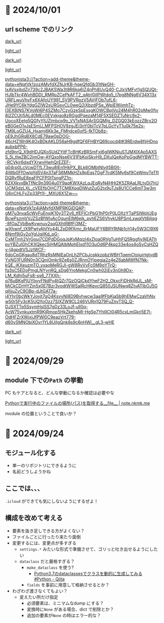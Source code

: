 # 📝 2024/10/01

## url scheme でのリンク


[dark_url](https://tinyurl.com/2daunt65)


[light_url](https://tinyurl.com/29c5td79)






<a href="pythonista3://?action=add-theme&theme-data=eNqtVk1zozAMvfdXZNJrKB-hgeQfdGb31tNeGH-IxAVsxjbdZjr739c2JBAKSWa3t8R6kp6lZ4nPh8UyQ40-CJlxVMFyt1gSQUQt-HJlbTkr4WxhBDDI_RMRpZCePkAFT2_qAtrI0iIPWtdq5_t7pg8NNg6V34X13xURFLwuVhvFx6XAfoUY991_5V9PVRozV5AVjFOb7ufL6-JHe9YC6kYdgGZIW2sURGsvCL0weQ2jXbzdPSe_WpiEWiimhTz-I3EXBiNS7KVoWi6P4SZMo7CzyGzeSpEssgKOWCBpjVo24M4hR02pMw0fjv8j2ZCUtj5ALd0MEc0EVxkjgo8zRGgdPqezaM14F5XSEDZTuNrc9x2-UocoXEetg5QGfyYIUZImbcp9o_VV1xNASArSGQMIg_DZGQ03kEozzZBrx2OeB0GeO1vJsESmU_MFPSHOV9zgJEi3nY0bITcV7pLGcYyT1u0k75e2s-7M9LoGZU4_Hxamj6Kk3e_FMhdce0ofS-fkTOb8z-oE9JhGRqBX8CdE79aw0pDOG-46cHZ16h9K4OxBDkAKLD56aH9gdfQF6FHBYQ69cocd4tK9RErdw8fijHDnoaubxbPP6-zfd9nrQ_X9dHDJQXoSUdZYitFTcBHKzBRSmFxI6glWKNiuSTJMXlXAp5AXSS_5j_tIwZBC2jmOw-AYQxoNse6V31FbKojSkvH9_DXuIQeKoPpGgdMYBWTT--RCVkjr6dxdYXrwvHwhQrEZEF-g04rp0LcVcwDTfL73wu8IEn1HkPX_BLk6OMbtNIvjt5B0It-4iWb0FfOwlpYd5V4n37aFS6MMkHZs9pEqs7GgF7cdK5My6sf9CeWmvTeTfIDQRyfRuE8paFPCFP0tTsngPZ1n-62XXkvxBkTfNc9n3904u0Y9aqKWXAzLqJEqRvN4HHi2K5ZRAaLRLtyDi7hUUCM3dzLXL_cVEEfbOHC7TCM8XpqDlWutZuG2tx9uTJs8U1CCe6mT3w3mG6nCHLFyZp33Pt1I-_MXU6X1Zw~~">dark_url</a>


<a href="pythonista3://?action=add-theme&theme-data=eNqtVk1z4jAMvfdXMPRKGiDQAP-gM7u3nvaScWyFuEnsjK10y3T2v6_tfEFICrPbG1hP0rP0LOXzYTaPSIWpVJEgBcwPszmVVJZSzBfWlvAcOgunEIM6ejk_pvhEZS6VhykU8PSmLxwqlVt8iljqg-8fOaZVbBwKvwnuv2sqGXhtRBfFj3MZ-wXhwnf_tX9PwtyAhIYo44LZpD9fXmc_6rMaUFY6BRYRtNb1ch14y5W3Cl9X68Nmf9iGv2qYglJqjlKd_pG-CxMTmh2VrGouj7CDPdDGoqJpKyMqizI4xZIoa0RVgTuHhFQ5Rggfjv9jEAThpvYBZulGhCKXQkecSjHMQAlbMphEIxd11O3uOd6P4kpz33e4os4oSyCsHZQy-I4gpdtVSJzlWCF-6doCpGKgau8dTRhzRsMNlEaOnLh2PCbJcpkkzpbzWBHTqemCtojuirtgtydBYxNG1FURN0n3CQnjOmkr9Ze6s0ZJRnnOYjpegja2z4eZ6abMWfN7Nk-kQE_jKXeuzmTO_yxaoMeRGJl-gW8RvVvFc0M9qYTrQ-fq3sC5EDoPmgLNYvnRQ_sDq6YroMekgCn0wh02iEv3nGh9Dx-LM_Kdhi5uFs8-ss6_77XXh-q76uBKgPIUYbyyFNdPy4tQZr7QzOQiCkdYheF2H2_OkxcFiDHkRdJL_sM-MjCkCDrHYZjn5x0E7Bzr3vodtWWSalRcHKevcQ850JSUNwq8ZtvATIbOJ5GqIIjjuZvC9OBp-dJtGAT7a-i4Yhr0bcWkYJovjt7qO4KsvyNI8D9Bvhwcw3aa9fFbKjaSb9hEMwCzaVhNyw50r5Fv3cK5UQYoOzz7SIXZW9CL246VURn1Q79FuZnvTSQ_Q-DJSXTTp5SsymHslSS7gDz33LoJf-ull0q-AcW75vnkuxtmR9KjRmop5HkZkehsMI-HgSe7YhllICt04R5cxLmGkri5E7l-OdHFZrXWixlJfPWl0C9eazVrt779-d60ySMNObiXOvr1YL6UilgQnk8s9c6nHWl__gL3-wHE">light_url</a>






<pythonista3://?action=add-theme&theme-data=eNqtVk1zozAMvfdXZNJrKB-hgeQfdGb31tNeGH-IxAVsxjbdZjr739c2JBAKSWa3t8R6kp6lZ4nPh8UyQ40-CJlxVMFyt1gSQUQt-HJlbTkr4WxhBDDI_RMRpZCePkAFT2_qAtrI0iIPWtdq5_t7pg8NNg6V34X13xURFLwuVhvFx6XAfoUY991_5V9PVRozV5AVjFOb7ufL6-JHe9YC6kYdgGZIW2sURGsvCL0weQ2jXbzdPSe_WpiEWiimhTz-I3EXBiNS7KVoWi6P4SZMo7CzyGzeSpEssgKOWCBpjVo24M4hR02pMw0fjv8j2ZCUtj5ALd0MEc0EVxkjgo8zRGgdPqezaM14F5XSEDZTuNrc9x2-UocoXEetg5QGfyYIUZImbcp9o_VV1xNASArSGQMIg_DZGQ03kEozzZBrx2OeB0GeO1vJsESmU_MFPSHOV9zgJEi3nY0bITcV7pLGcYyT1u0k75e2s-7M9LoGZU4_Hxamj6Kk3e_FMhdce0ofS-fkTOb8z-oE9JhGRqBX8CdE79aw0pDOG-46cHZ16h9K4OxBDkAKLD56aH9gdfQF6FHBYQ69cocd4tK9RErdw8fijHDnoaubxbPP6-zfd9nrQ_X9dHDJQXoSUdZYitFTcBHKzBRSmFxI6glWKNiuSTJMXlXAp5AXSS_5j_tIwZBC2jmOw-AYQxoNse6V31FbKojSkvH9_DXuIQeKoPpGgdMYBWTT--RCVkjr6dxdYXrwvHwhQrEZEF-g04rp0LcVcwDTfL73wu8IEn1HkPX_BLk6OMbtNIvjt5B0It-4iWb0FfOwlpYd5V4n37aFS6MMkHZs9pEqs7GgF7cdK5My6sf9CeWmvTeTfIDQRyfRuE8paFPCFP0tTsngPZ1n-62XXkvxBkTfNc9n3904u0Y9aqKWXAzLqJEqRvN4HHi2K5ZRAaLRLtyDi7hUUCM3dzLXL_cVEEfbOHC7TCM8XpqDlWutZuG2tx9uTJs8U1CCe6mT3w3mG6nCHLFyZp33Pt1I-_MXU6X1Zw~~>


<pythonista3://?action=add-theme&theme-data=eNqtVk1z4jAMvfdXMPRKGiDQAP-gM7u3nvaScWyFuEnsjK10y3T2v6_tfEFICrPbG1hP0rP0LOXzYTaPSIWpVJEgBcwPszmVVJZSzBfWlvAcOgunEIM6ejk_pvhEZS6VhykU8PSmLxwqlVt8iljqg-8fOaZVbBwKvwnuv2sqGXhtRBfFj3MZ-wXhwnf_tX9PwtyAhIYo44LZpD9fXmc_6rMaUFY6BRYRtNb1ch14y5W3Cl9X68Nmf9iGv2qYglJqjlKd_pG-CxMTmh2VrGouj7CDPdDGoqJpKyMqizI4xZIoa0RVgTuHhFQ5Rggfjv9jEAThpvYBZulGhCKXQkecSjHMQAlbMphEIxd11O3uOd6P4kpz33e4os4oSyCsHZQy-I4gpdtVSJzlWCF-6doCpGKgau8dTRhzRsMNlEaOnLh2PCbJcpkkzpbzWBHTqemCtojuirtgtydBYxNG1FURN0n3CQnjOmkr9Ze6s0ZJRnnOYjpegja2z4eZ6abMWfN7Nk-kQE_jKXeuzmTO_yxaoMeRGJl-gW8RvVvFc0M9qYTrQ-fq3sC5EDoPmgLNYvnRQ_sDq6YroMekgCn0wh02iEv3nGh9Dx-LM_Kdhi5uFs8-ss6_77XXh-q76uBKgPIUYbyyFNdPy4tQZr7QzOQiCkdYheF2H2_OkxcFiDHkRdJL_sM-MjCkCDrHYZjn5x0E7Bzr3vodtWWSalRcHKevcQ850JSUNwq8ZtvATIbOJ5GqIIjjuZvC9OBp-dJtGAT7a-i4Yhr0bcWkYJovjt7qO4KsvyNI8D9Bvhwcw3aa9fFbKjaSb9hEMwCzaVhNyw50r5Fv3cK5UQYoOzz7SIXZW9CL246VURn1Q79FuZnvTSQ_Q-DJSXTTp5SsymHslSS7gDz33LoJf-ull0q-AcW75vnkuxtmR9KjRmop5HkZkehsMI-HgSe7YhllICt04R5cxLmGkri5E7l-OdHFZrXWixlJfPWl0C9eazVrt779-d60ySMNObiXOvr1YL6UilgQnk8s9c6nHWl__gL3-wHE>






[dark_url](pythonista3://?action=add-theme&theme-data=eNqtVk1zozAMvfdXZNJrKB-hgeQfdGb31tNeGH-IxAVsxjbdZjr739c2JBAKSWa3t8R6kp6lZ4nPh8UyQ40-CJlxVMFyt1gSQUQt-HJlbTkr4WxhBDDI_RMRpZCePkAFT2_qAtrI0iIPWtdq5_t7pg8NNg6V34X13xURFLwuVhvFx6XAfoUY991_5V9PVRozV5AVjFOb7ufL6-JHe9YC6kYdgGZIW2sURGsvCL0weQ2jXbzdPSe_WpiEWiimhTz-I3EXBiNS7KVoWi6P4SZMo7CzyGzeSpEssgKOWCBpjVo24M4hR02pMw0fjv8j2ZCUtj5ALd0MEc0EVxkjgo8zRGgdPqezaM14F5XSEDZTuNrc9x2-UocoXEetg5QGfyYIUZImbcp9o_VV1xNASArSGQMIg_DZGQ03kEozzZBrx2OeB0GeO1vJsESmU_MFPSHOV9zgJEi3nY0bITcV7pLGcYyT1u0k75e2s-7M9LoGZU4_Hxamj6Kk3e_FMhdce0ofS-fkTOb8z-oE9JhGRqBX8CdE79aw0pDOG-46cHZ16h9K4OxBDkAKLD56aH9gdfQF6FHBYQ69cocd4tK9RErdw8fijHDnoaubxbPP6-zfd9nrQ_X9dHDJQXoSUdZYitFTcBHKzBRSmFxI6glWKNiuSTJMXlXAp5AXSS_5j_tIwZBC2jmOw-AYQxoNse6V31FbKojSkvH9_DXuIQeKoPpGgdMYBWTT--RCVkjr6dxdYXrwvHwhQrEZEF-g04rp0LcVcwDTfL73wu8IEn1HkPX_BLk6OMbtNIvjt5B0It-4iWb0FfOwlpYd5V4n37aFS6MMkHZs9pEqs7GgF7cdK5My6sf9CeWmvTeTfIDQRyfRuE8paFPCFP0tTsngPZ1n-62XXkvxBkTfNc9n3904u0Y9aqKWXAzLqJEqRvN4HHi2K5ZRAaLRLtyDi7hUUCM3dzLXL_cVEEfbOHC7TCM8XpqDlWutZuG2tx9uTJs8U1CCe6mT3w3mG6nCHLFyZp33Pt1I-_MXU6X1Zw~~)


[light_url](pythonista3://?action=add-theme&theme-data=eNqtVk1z4jAMvfdXMPRKGiDQAP-gM7u3nvaScWyFuEnsjK10y3T2v6_tfEFICrPbG1hP0rP0LOXzYTaPSIWpVJEgBcwPszmVVJZSzBfWlvAcOgunEIM6ejk_pvhEZS6VhykU8PSmLxwqlVt8iljqg-8fOaZVbBwKvwnuv2sqGXhtRBfFj3MZ-wXhwnf_tX9PwtyAhIYo44LZpD9fXmc_6rMaUFY6BRYRtNb1ch14y5W3Cl9X68Nmf9iGv2qYglJqjlKd_pG-CxMTmh2VrGouj7CDPdDGoqJpKyMqizI4xZIoa0RVgTuHhFQ5Rggfjv9jEAThpvYBZulGhCKXQkecSjHMQAlbMphEIxd11O3uOd6P4kpz33e4os4oSyCsHZQy-I4gpdtVSJzlWCF-6doCpGKgau8dTRhzRsMNlEaOnLh2PCbJcpkkzpbzWBHTqemCtojuirtgtydBYxNG1FURN0n3CQnjOmkr9Ze6s0ZJRnnOYjpegja2z4eZ6abMWfN7Nk-kQE_jKXeuzmTO_yxaoMeRGJl-gW8RvVvFc0M9qYTrQ-fq3sC5EDoPmgLNYvnRQ_sDq6YroMekgCn0wh02iEv3nGh9Dx-LM_Kdhi5uFs8-ss6_77XXh-q76uBKgPIUYbyyFNdPy4tQZr7QzOQiCkdYheF2H2_OkxcFiDHkRdJL_sM-MjCkCDrHYZjn5x0E7Bzr3vodtWWSalRcHKevcQ850JSUNwq8ZtvATIbOJ5GqIIjjuZvC9OBp-dJtGAT7a-i4Yhr0bcWkYJovjt7qO4KsvyNI8D9Bvhwcw3aa9fFbKjaSb9hEMwCzaVhNyw50r5Fv3cK5UQYoOzz7SIXZW9CL246VURn1Q79FuZnvTSQ_Q-DJSXTTp5SsymHslSS7gDz33LoJf-ull0q-AcW75vnkuxtmR9KjRmop5HkZkehsMI-HgSe7YhllICt04R5cxLmGkri5E7l-OdHFZrXWixlJfPWl0C9eazVrt779-d60ySMNObiXOvr1YL6UilgQnk8s9c6nHWl__gL3-wHE)




# 📝 2024/09/29

## module 下での`Path` の挙動

PC もケアとなると、どんな挙動になるか確認は必要やな


[Pythonで実行中のファイルの場所(パス)を取得する__file__ | note.nkmk.me](https://note.nkmk.me/python-script-file-path/)

module の位置ということで良いか？


# 📝 2024/09/24


## モジュール化する

- 単一のリポジトリにできるように
- 名前どうしようかね


## ここでは、、、

`.icloud` ができても気にしないようにするぜよ！

## 構成を改めて考える

- 要素を抜き足しできる方がよくない？
- ファイルごとに行ったり来たり面倒
- 変更するには、変更点が多すぎる
  - `settings.*` みたいな形式で準備させて、ゴリっと吐き出せるようにしたい
  - `dataclass` だと厳格すぎる？
    - `make_dataclass` を使う?
      - [Python3.7のdataclassesでクラスを動的に生成してみる #Python - Qiita](https://qiita.com/zena/items/3056856c2c07d05f69e0)
    - `fields` を事前に用意して格納させるとか？
- わざわざ渡さなくてもよい？
  - 変えたい所だけ指定
    - 必須要素は、ミニマムなdump にする？
    - 変換時に`None` がある場合、dict で削除とか？
    - 追加の要素が`None` の時はエラー的な？

